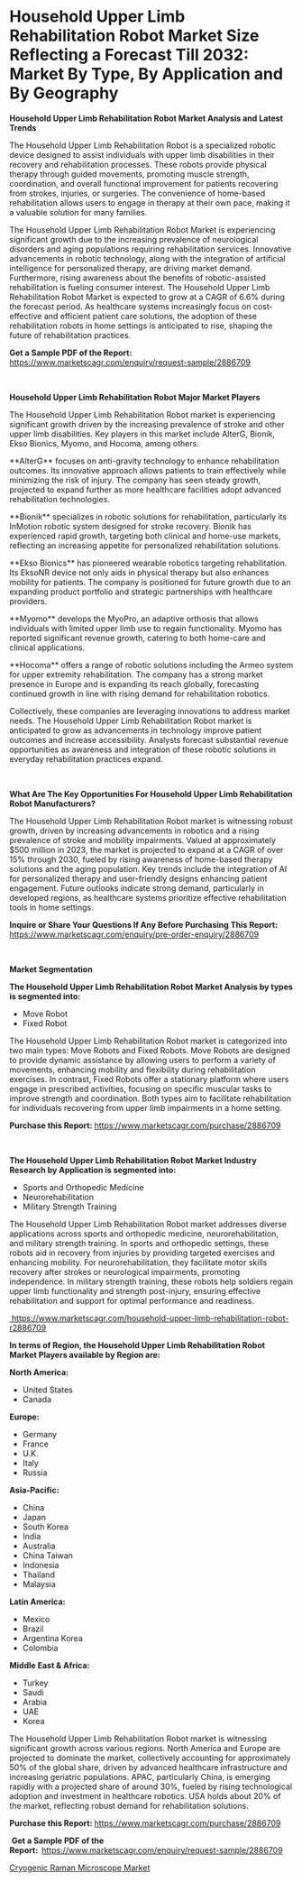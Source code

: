 <p><h1>Household Upper Limb Rehabilitation Robot Market Size Reflecting a Forecast Till 2032: Market By Type, By Application and By Geography</h1></p><p><strong>Household Upper Limb Rehabilitation Robot Market Analysis and Latest Trends</strong></p>
<p><p>The Household Upper Limb Rehabilitation Robot is a specialized robotic device designed to assist individuals with upper limb disabilities in their recovery and rehabilitation processes. These robots provide physical therapy through guided movements, promoting muscle strength, coordination, and overall functional improvement for patients recovering from strokes, injuries, or surgeries. The convenience of home-based rehabilitation allows users to engage in therapy at their own pace, making it a valuable solution for many families.</p><p>The Household Upper Limb Rehabilitation Robot Market is experiencing significant growth due to the increasing prevalence of neurological disorders and aging populations requiring rehabilitation services. Innovative advancements in robotic technology, along with the integration of artificial intelligence for personalized therapy, are driving market demand. Furthermore, rising awareness about the benefits of robotic-assisted rehabilitation is fueling consumer interest. The Household Upper Limb Rehabilitation Robot Market is expected to grow at a CAGR of 6.6% during the forecast period. As healthcare systems increasingly focus on cost-effective and efficient patient care solutions, the adoption of these rehabilitation robots in home settings is anticipated to rise, shaping the future of rehabilitation practices.</p></p>
<p><strong>Get a Sample PDF of the Report:&nbsp;</strong> <a href="https://www.marketscagr.com/enquiry/request-sample/2886709?utm_campaign=2942&utm_medium=2&utm_source=Github&utm_content=ia&utm_term=13032025&utm_id=household-upper-limb-rehabilitation-robot">https://www.marketscagr.com/enquiry/request-sample/2886709</a></p>
<p>&nbsp;</p>
<p><strong>Household Upper Limb Rehabilitation Robot Major Market Players</strong></p>
<p><p>The Household Upper Limb Rehabilitation Robot market is experiencing significant growth driven by the increasing prevalence of stroke and other upper limb disabilities. Key players in this market include AlterG, Bionik, Ekso Bionics, Myomo, and Hocoma, among others. </p><p>**AlterG** focuses on anti-gravity technology to enhance rehabilitation outcomes. Its innovative approach allows patients to train effectively while minimizing the risk of injury. The company has seen steady growth, projected to expand further as more healthcare facilities adopt advanced rehabilitation technologies.</p><p>**Bionik** specializes in robotic solutions for rehabilitation, particularly its InMotion robotic system designed for stroke recovery. Bionik has experienced rapid growth, targeting both clinical and home-use markets, reflecting an increasing appetite for personalized rehabilitation solutions.</p><p>**Ekso Bionics** has pioneered wearable robotics targeting rehabilitation. Its EksoNR device not only aids in physical therapy but also enhances mobility for patients. The company is positioned for future growth due to an expanding product portfolio and strategic partnerships with healthcare providers.</p><p>**Myomo** develops the MyoPro, an adaptive orthosis that allows individuals with limited upper limb use to regain functionality. Myomo has reported significant revenue growth, catering to both home-care and clinical applications.</p><p>**Hocoma** offers a range of robotic solutions including the Armeo system for upper extremity rehabilitation. The company has a strong market presence in Europe and is expanding its reach globally, forecasting continued growth in line with rising demand for rehabilitation robotics.</p><p>Collectively, these companies are leveraging innovations to address market needs. The Household Upper Limb Rehabilitation Robot market is anticipated to grow as advancements in technology improve patient outcomes and increase accessibility. Analysts forecast substantial revenue opportunities as awareness and integration of these robotic solutions in everyday rehabilitation practices expand.</p></p>
<p>&nbsp;</p>
<p><strong>What Are The Key Opportunities For Household Upper Limb Rehabilitation Robot Manufacturers?</strong></p>
<p><p>The Household Upper Limb Rehabilitation Robot market is witnessing robust growth, driven by increasing advancements in robotics and a rising prevalence of stroke and mobility impairments. Valued at approximately $500 million in 2023, the market is projected to expand at a CAGR of over 15% through 2030, fueled by rising awareness of home-based therapy solutions and the aging population. Key trends include the integration of AI for personalized therapy and user-friendly designs enhancing patient engagement. Future outlooks indicate strong demand, particularly in developed regions, as healthcare systems prioritize effective rehabilitation tools in home settings.</p></p>
<p><strong>Inquire or Share Your Questions If Any Before Purchasing This Report:</strong> <a href="https://www.marketscagr.com/enquiry/pre-order-enquiry/2886709?utm_campaign=2942&utm_medium=2&utm_source=Github&utm_content=ia&utm_term=13032025&utm_id=household-upper-limb-rehabilitation-robot">https://www.marketscagr.com/enquiry/pre-order-enquiry/2886709</a></p>
<p>&nbsp;</p>
<p><strong>Market Segmentation</strong></p>
<p><strong>The Household Upper Limb Rehabilitation Robot Market Analysis by types is segmented into:</strong></p>
<p><ul><li>Move Robot</li><li>Fixed Robot</li></ul></p>
<p><p>The Household Upper Limb Rehabilitation Robot market is categorized into two main types: Move Robots and Fixed Robots. Move Robots are designed to provide dynamic assistance by allowing users to perform a variety of movements, enhancing mobility and flexibility during rehabilitation exercises. In contrast, Fixed Robots offer a stationary platform where users engage in prescribed activities, focusing on specific muscular tasks to improve strength and coordination. Both types aim to facilitate rehabilitation for individuals recovering from upper limb impairments in a home setting.</p></p>
<p><strong>Purchase this Report:&nbsp;</strong><a href="https://www.marketscagr.com/purchase/2886709?utm_campaign=2942&utm_medium=2&utm_source=Github&utm_content=ia&utm_term=13032025&utm_id=household-upper-limb-rehabilitation-robot">https://www.marketscagr.com/purchase/2886709</a></p>
<p>&nbsp;</p>
<p><strong>The Household Upper Limb Rehabilitation Robot Market Industry Research by Application is segmented into:</strong></p>
<p><ul><li>Sports and Orthopedic Medicine</li><li>Neurorehabilitation</li><li>Military Strength Training</li></ul></p>
<p><p>The Household Upper Limb Rehabilitation Robot market addresses diverse applications across sports and orthopedic medicine, neurorehabilitation, and military strength training. In sports and orthopedic settings, these robots aid in recovery from injuries by providing targeted exercises and enhancing mobility. For neurorehabilitation, they facilitate motor skills recovery after strokes or neurological impairments, promoting independence. In military strength training, these robots help soldiers regain upper limb functionality and strength post-injury, ensuring effective rehabilitation and support for optimal performance and readiness.</p></p>
<p><a href="https://www.marketscagr.com/household-upper-limb-rehabilitation-robot-r2886709?utm_campaign=2942&utm_medium=2&utm_source=Github&utm_content=ia&utm_term=13032025&utm_id=household-upper-limb-rehabilitation-robot">&nbsp;https://www.marketscagr.com/household-upper-limb-rehabilitation-robot-r2886709</a></p>
<p><strong>In terms of Region, the Household Upper Limb Rehabilitation Robot Market Players available by Region are:</strong></p>
<p>
    <p> <strong> North America: </strong>
        <ul>
            <li>United States</li>
            <li>Canada</li>
        </ul>
        </p> 
    <p> <strong> Europe: </strong>
        <ul>
            <li>Germany</li>
            <li>France</li>
            <li>U.K.</li>
            <li>Italy</li>
            <li>Russia</li>
        </ul>
        </p> 
    <p> <strong> Asia-Pacific: </strong>
        <ul>
            <li>China</li>
            <li>Japan</li>
            <li>South Korea</li>
            <li>India</li>
            <li>Australia</li>
            <li>China Taiwan</li>
            <li>Indonesia</li>
            <li>Thailand</li>
            <li>Malaysia</li>
        </ul>
        </p> 
    <p> <strong> Latin America: </strong>
        <ul>
            <li>Mexico</li>
            <li>Brazil</li>
            <li>Argentina Korea</li>
            <li>Colombia</li>
        </ul>
        </p> 
    <p> <strong> Middle East & Africa: </strong>
        <ul>
            <li>Turkey</li>
            <li>Saudi</li>
            <li>Arabia</li>
            <li>UAE</li>
            <li>Korea</li>
        </ul>
    </p>
    </p>
<p><p>The Household Upper Limb Rehabilitation Robot market is witnessing significant growth across various regions. North America and Europe are projected to dominate the market, collectively accounting for approximately 50% of the global share, driven by advanced healthcare infrastructure and increasing geriatric populations. APAC, particularly China, is emerging rapidly with a projected share of around 30%, fueled by rising technological adoption and investment in healthcare robotics. USA holds about 20% of the market, reflecting robust demand for rehabilitation solutions.</p></p>
<p><strong>Purchase this Report: </strong><a href="https://www.marketscagr.com/purchase/2886709?utm_campaign=2942&utm_medium=2&utm_source=Github&utm_content=ia&utm_term=13032025&utm_id=household-upper-limb-rehabilitation-robot">https://www.marketscagr.com/purchase/2886709</a></p>
<p>&nbsp;<strong>Get a Sample PDF of the Report:&nbsp;&nbsp;</strong><a href="https://www.marketscagr.com/enquiry/request-sample/2886709?utm_campaign=2942&utm_medium=2&utm_source=Github&utm_content=ia&utm_term=13032025&utm_id=household-upper-limb-rehabilitation-robot">https://www.marketscagr.com/enquiry/request-sample/2886709</a></p>
<p><strong></strong></p>
<p><p><a href="https://github.com/iroldilom/Market-Research-Report-List-1/blob/main/cryogenic-raman-microscope-market.md?utm_campaign=2942&utm_medium=2&utm_source=Github&utm_content=ia&utm_term=13032025&utm_id=household-upper-limb-rehabilitation-robot">Cryogenic Raman Microscope Market</a></p></p>